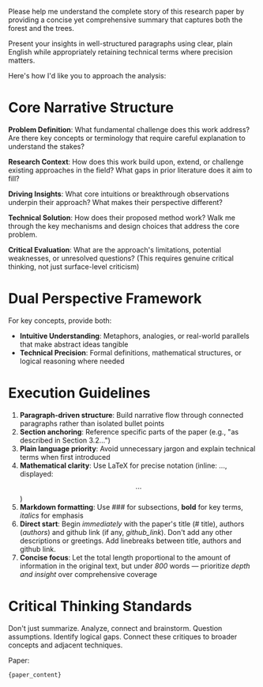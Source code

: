 Please help me understand the complete story of this research paper by providing a concise yet comprehensive summary that captures both the forest and the trees.

Present your insights in well-structured paragraphs using clear, plain English while appropriately retaining technical terms where precision matters.

Here's how I'd like you to approach the analysis:

# Core Narrative Structure

**Problem Definition**: What fundamental challenge does this work address? Are there key concepts or terminology that require careful explanation to understand the stakes?

**Research Context**: How does this work build upon, extend, or challenge existing approaches in the field? What gaps in prior literature does it aim to fill?

**Driving Insights**: What core intuitions or breakthrough observations underpin their approach? What makes their perspective different?

**Technical Solution**: How does their proposed method work? Walk me through the key mechanisms and design choices that address the core problem.

**Critical Evaluation**: What are the approach's limitations, potential weaknesses, or unresolved questions? (This requires genuine critical thinking, not just surface-level criticism)

# Dual Perspective Framework

For key concepts, provide both:

- **Intuitive Understanding**: Metaphors, analogies, or real-world parallels that make abstract ideas tangible
- **Technical Precision**: Formal definitions, mathematical structures, or logical reasoning where needed

# Execution Guidelines

1. **Paragraph-driven structure**: Build narrative flow through connected paragraphs rather than isolated bullet points
2. **Section anchoring**: Reference specific parts of the paper (e.g., "as described in Section 3.2...")
3. **Plain language priority**: Avoid unnecessary jargon and explain technical terms when first introduced
4. **Mathematical clarity**: Use LaTeX for precise notation (inline: $...$, displayed: $$...$$)
5. **Markdown formatting**: Use ### for subsections, **bold** for key terms, *italics* for emphasis
6. **Direct start**: Begin *immediately* with the paper's title (# title), authors (*authors*) and github link (if any, *github_link*). Don't add any other descriptions or greetings. Add linebreaks between title, authors and github link.
7. **Concise focus**: Let the total length proportional to the amount of information in the original text, but under *800* words — prioritize *depth and insight* over comprehensive coverage

# Critical Thinking Standards

Don't just summarize. Analyze, connect and brainstorm. Question assumptions. Identify logical gaps. Connect these critiques to broader concepts and adjacent techniques.

Paper:

```
{paper_content}
```